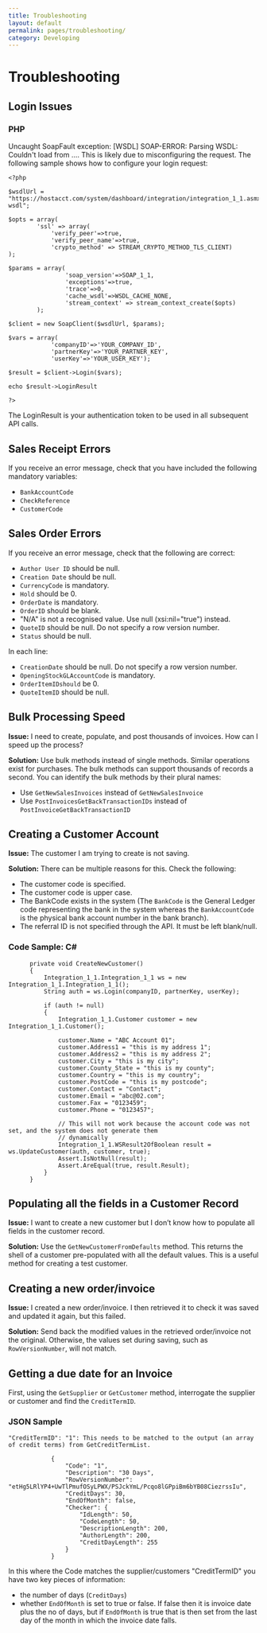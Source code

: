 ```yaml
---
title: Troubleshooting
layout: default
permalink: pages/troubleshooting/
category: Developing
---
```


# Troubleshooting 

## Login Issues
### PHP
Uncaught SoapFault exception: [WSDL] SOAP-ERROR: Parsing WSDL: Couldn't load from ....
This is likely due to misconfiguring the request. The following sample shows how to configure your login request:
```
<?php

$wsdlUrl = "https://hostacct.com/system/dashboard/integration/integration_1_1.asmx?wsdl";

$opts = array(
		'ssl' => array( 
			'verify_peer'=>true, 
			'verify_peer_name'=>true,
			'crypto_method' => STREAM_CRYPTO_METHOD_TLS_CLIENT)
);

$params = array(
                'soap_version'=>SOAP_1_1,
                'exceptions'=>true,
                'trace'=>0,
                'cache_wsdl'=>WSDL_CACHE_NONE,
                'stream_context' => stream_context_create($opts)
        );

$client = new SoapClient($wsdlUrl, $params);

$vars = array(
			'companyID'=>'YOUR_COMPANY_ID',
			'partnerKey'=>'YOUR_PARTNER_KEY',
			'userKey'=>'YOUR_USER_KEY');
			
$result = $client->Login($vars);

echo $result->LoginResult

?>
```
The LoginResult is your authentication token to be used in all subsequent API calls.


## Sales Receipt Errors
If you receive an error message, check that you have included the following mandatory variables:
- `BankAccountCode` 
- `CheckReference `
- `CustomerCode` 

## Sales Order Errors
If you receive an error message, check that the following are correct:
-	`Author User ID` should be null. 
-	`Creation Date` should be null. 
-	`CurrencyCode` is mandatory.
-	`Hold` should be 0.
-	`OrderDate` is mandatory.
-	`OrderID` should be blank.
-	"N/A" is not a recognised value. Use null (xsi:nil="true") instead. 
-	`QuoteID` should be null. Do not specify a row version number.
-	`Status` should be null.

In each line:
-	`CreationDate` should be null. Do not specify a row version number. 
-	`OpeningStockGLAccountCode` is mandatory.
-	`OrderItemIDshould` be 0.
-	`QuoteItemID` should be null.

## Bulk Processing Speed
**Issue:** I need to create, populate, and post thousands of invoices. How can I speed up the process? 

**Solution:** 
Use bulk methods instead of single methods. Similar operations exist for purchases. 
The bulk methods can support thousands of records a second. You can identify the bulk methods by their plural names:
-	Use `GetNewSalesInvoices` instead of `GetNewSalesInvoice` 
-	Use `PostInvoicesGetBackTransactionIDs` instead of `PostInvoiceGetBackTransactionID` 

## Creating a Customer Account
**Issue:** The customer I am trying to create is not saving.

**Solution:**
There can be multiple reasons for this. Check the following:
-	The customer code is specified.
-	The customer code is upper case.
-	The BankCode  exists in the system (The `BankCode` is the General Ledger code representing the bank in the system whereas the `BankAccountCode` is the physical bank account number in the bank branch).
-	The referral ID is not specified through the API. It must be left blank/null.

### Code Sample: C#
```
      private void CreateNewCustomer()
      {
	      Integration_1_1.Integration_1_1 ws = new Integration_1_1.Integration_1_1();
	      String auth = ws.Login(companyID, partnerKey, userKey);

	      if (auth != null)
	      {
		      Integration_1_1.Customer customer = new Integration_1_1.Customer();

		      customer.Name = "ABC Account 01";
		      customer.Address1 = "this is my address 1";
		      customer.Address2 = "this is my address 2";
		      customer.City = "this is my city";
		      customer.County_State = "this is my county";
		      customer.Country = "this is my country";
		      customer.PostCode = "this is my postcode";
		      customer.Contact = "Contact";
		      customer.Email = "abc@02.com";
		      customer.Fax = "0123459";
		      customer.Phone = "0123457";

		      // This will not work because the account code was not set, and the system does not generate them
		      // dynamically
		      Integration_1_1.WSResult2OfBoolean result = ws.UpdateCustomer(auth, customer, true);
		      Assert.IsNotNull(result);
		      Assert.AreEqual(true, result.Result);
	      }
      }
```

## Populating all the fields in a Customer Record
**Issue:** I want to create a new customer but I don’t know how to populate all fields in the customer record.

**Solution:** Use the `GetNewCustomerFromDefaults` method. This returns the shell of a customer pre-populated with all the default values. This is a useful method for creating a test customer.
 
## Creating a new order/invoice

**Issue:** I created a new order/invoice. I then retrieved it to check it was saved and updated it again, but this failed.

**Solution:** Send back the modified values in the retrieved order/invoice not the original. Otherwise, the values set during saving, such as `RowVersionNumber`, will not match.

## Getting a due date for an Invoice

First, using the `GetSupplier` or `GetCustomer` method, interrogate the supplier or customer and find the `CreditTermID`.

### JSON Sample
```
"CreditTermID": "1": This needs to be matched to the output (an array of credit terms) from GetCreditTermList.

            {
                "Code": "1",
                "Description": "30 Days",
                "RowVersionNumber": "etHg5LRlYP4+UwTlPmufOSyLPWX/PSJckYmL/Pcqo8lGPpiBm6bYB08CiezrssIu",
                "CreditDays": 30,
                "EndOfMonth": false,
                "Checker": {
                    "IdLength": 50,
                    "CodeLength": 50,
                    "DescriptionLength": 200,
                    "AuthorLength": 200,
                    "CreditDayLength": 255
                }
            }
```

In this where the Code matches the supplier/customers "CreditTermID" you have two key pieces of information:
-	the number of days (`CreditDays`)
-	whether `EndOfMonth` is set to true or false. If false then it is invoice date plus the no of days, but if `EndOfMonth` is true that is then set from the last day of the month in which the invoice date falls.

